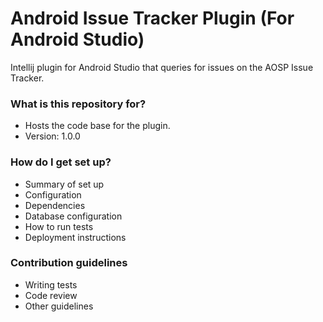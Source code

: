 # Android Issue Tracker Plugin (For Android Studio) #

Intellij plugin for Android Studio that queries for issues on the AOSP Issue Tracker.

### What is this repository for? ###

* Hosts the code base for the plugin.
* Version: 1.0.0

### How do I get set up? ###

* Summary of set up
* Configuration
* Dependencies
* Database configuration
* How to run tests
* Deployment instructions

### Contribution guidelines ###

* Writing tests
* Code review
* Other guidelines

